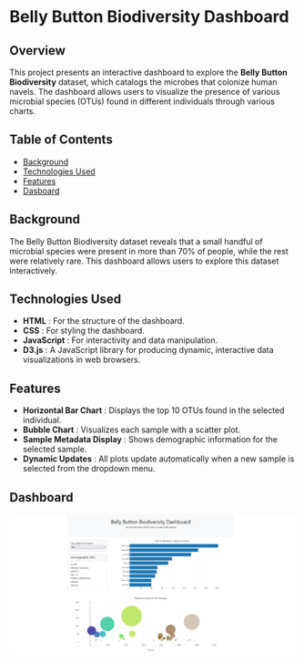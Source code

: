 
# Belly Button Biodiversity Dashboard

## Overview

This project presents an interactive dashboard to explore the **Belly Button Biodiversity** dataset, which catalogs the microbes that colonize human navels. The dashboard allows users to visualize the presence of various microbial species (OTUs) found in different individuals through various charts.

## Table of Contents

* [Background](#background)
* [Technologies Used](#technologies-used)
* [Features](#features)
* [Dasboard](#dashboard)

## Background

The Belly Button Biodiversity dataset reveals that a small handful of microbial species were present in more than 70% of people, while the rest were relatively rare. This dashboard allows users to explore this dataset interactively.

## Technologies Used

* **HTML** : For the structure of the dashboard.
* **CSS** : For styling the dashboard.
* **JavaScript** : For interactivity and data manipulation.
* **D3.js** : A JavaScript library for producing dynamic, interactive data visualizations in web browsers.

## Features

* **Horizontal Bar Chart** : Displays the top 10 OTUs found in the selected individual.
* **Bubble Chart** : Visualizes each sample with a scatter plot.
* **Sample Metadata Display** : Shows demographic information for the selected sample.
* **Dynamic Updates** : All plots update automatically when a new sample is selected from the dropdown menu.

## Dashboard
![Dashboard](./module14-dashboard.png)